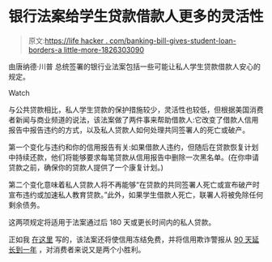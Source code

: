 # 银行法案给学生贷款借款人更多的灵活性

> 原文:[https://life hacker . com/banking-bill-gives-student-loan-borders-a little-more-1826303090](https://lifehacker.com/banking-bill-gives-student-loan-borrowers-a-little-more-1826303090)

由唐纳德·川普 总统签署的银行业法案包括一些可能让私人学生贷款借款人安心的规定。

Watch

与公共贷款相比，私人学生贷款的保护措施较少，灵活性也较低，但根据美国消费者新闻与商业频道的说法，该法案做了两件事来帮助借款人:它改变了借款人信用报告中报告违约的方式，以及私人贷款人如何处理共同签署人的死亡或破产。

第一个变化与违约和你的信用报告有关:如果借款人违约，但随后在贷款恢复计划中持续还款，他们将能够要求每笔贷款从信用报告中删除一次黑名单。(在你申请贷款之前，确保你的贷款人提供了一个康复计划。)

第二个变化意味着私人贷款人将不再能够“在贷款的共同签署人死亡或宣布破产时宣布违约或加速私人教育贷款。”此外，如果学生借款人死亡，联署人将被免除任何剩余债务。

这两项规定将适用于法案通过后 180 天或更长时间内的私人贷款。

正如我 [在这里](https://lifehacker.com/credit-freezes-are-about-to-become-free-1826260411) 写的，该法案还将使信用冻结免费，并将信用欺诈警报从 [90 天延长到一年](https://www.fool.com/investing/2018/05/23/banking-deregulation-just-passed-heres-what-you-ne.aspx) ，对消费者来说又是两个小胜利。